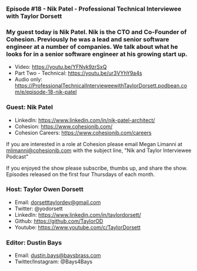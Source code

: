 ### Episode #18 - Nik Patel - Professional Technical Interviewee with Taylor Dorsett

### My guest today is Nik Patel. Nik is the CTO and Co-Founder of Cohesion. Previously he was a lead and senior software engineer at a number of companies. We talk about what he looks for in a senior software engineer at his growing start up.

- Video: https://youtu.be/YFNyk9zrSxQ
- Part Two - Technical: https://youtu.be/ur3VYhY9a4s
- Audio only: https://ProfessionalTechnicalIntervieweewithTaylorDorsett.podbean.com/e/episode-18-nik-patel

### Guest: Nik Patel
- LinkedIn: https://www.linkedin.com/in/nik-patel-architect/
- Cohesion: https://www.cohesionib.com/
- Cohesion Careers: https://www.cohesionib.com/careers

If you are interested in a role at Cohesion please email Megan Limanni at mlimanni@cohesionib.com with the subject line, "Nik and Taylor Interviewee Podcast"

If you enjoyed the show please subscribe, thumbs up, and share the show.
Episodes released on the first four Thursdays of each month.

### Host: Taylor Owen Dorsett
- Email: dorsetttaylordev@gmail.com
- Twitter: @yodorsett
- LinkedIn: https://www.linkedin.com/in/taylordorsett/
- Github: https://github.com/TaylorOD
- Youtube: https://www.youtube.com/c/TaylorDorsett

### Editor: Dustin Bays
- Email: dustin.bays@baysbrass.com
- Twitter/Instagram: @Bays4Bays
